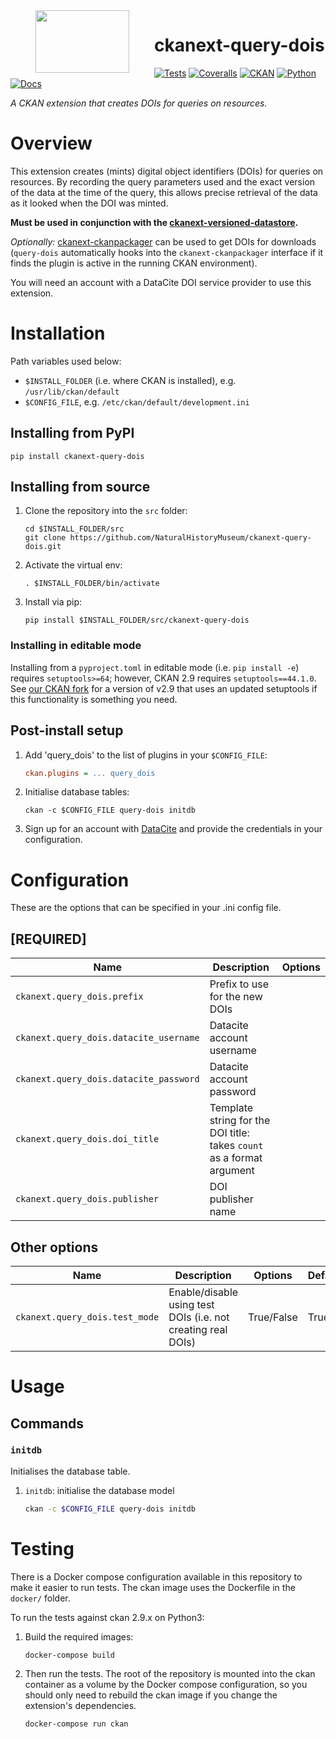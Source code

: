 <!--header-start-->
<img src=".github/nhm-logo.svg" align="left" width="150px" height="100px" hspace="40"/>

# ckanext-query-dois

[![Tests](https://img.shields.io/github/workflow/status/NaturalHistoryMuseum/ckanext-query-dois/Tests?style=flat-square)](https://github.com/NaturalHistoryMuseum/ckanext-query-dois/actions/workflows/main.yml)
[![Coveralls](https://img.shields.io/coveralls/github/NaturalHistoryMuseum/ckanext-query-dois/main?style=flat-square)](https://coveralls.io/github/NaturalHistoryMuseum/ckanext-query-dois)
[![CKAN](https://img.shields.io/badge/ckan-2.9.7-orange.svg?style=flat-square)](https://github.com/ckan/ckan)
[![Python](https://img.shields.io/badge/python-3.6%20%7C%203.7%20%7C%203.8-blue.svg?style=flat-square)](https://www.python.org/)
[![Docs](https://img.shields.io/readthedocs/ckanext-query-dois?style=flat-square)](https://ckanext-query-dois.readthedocs.io)

_A CKAN extension that creates DOIs for queries on resources._

<!--header-end-->

# Overview

<!--overview-start-->
This extension creates (mints) digital object identifiers (DOIs) for queries on resources. By recording the query parameters used and the exact version of the data at the time of the query, this allows precise retrieval of the data as it looked when the DOI was minted.

**Must be used in conjunction with the [ckanext-versioned-datastore](https://github.com/NaturalHistoryMuseum/ckanext-versioned-datastore).**

_Optionally:_ [ckanext-ckanpackager](https://github.com/NaturalHistoryMuseum/ckanext-ckanpackager) can be used to get DOIs for downloads (`query-dois` automatically hooks into the `ckanext-ckanpackager` interface if it finds the plugin is active in the running CKAN environment).

You will need an account with a DataCite DOI service provider to use this extension.

<!--overview-end-->

# Installation

<!--installation-start-->
Path variables used below:
- `$INSTALL_FOLDER` (i.e. where CKAN is installed), e.g. `/usr/lib/ckan/default`
- `$CONFIG_FILE`, e.g. `/etc/ckan/default/development.ini`

## Installing from PyPI

```shell
pip install ckanext-query-dois
```

## Installing from source

1. Clone the repository into the `src` folder:
   ```shell
   cd $INSTALL_FOLDER/src
   git clone https://github.com/NaturalHistoryMuseum/ckanext-query-dois.git
   ```

2. Activate the virtual env:
   ```shell
   . $INSTALL_FOLDER/bin/activate
   ```

3. Install via pip:
   ```shell
   pip install $INSTALL_FOLDER/src/ckanext-query-dois
   ```

### Installing in editable mode

Installing from a `pyproject.toml` in editable mode (i.e. `pip install -e`) requires `setuptools>=64`; however, CKAN 2.9 requires `setuptools==44.1.0`. See [our CKAN fork](https://github.com/NaturalHistoryMuseum/ckan) for a version of v2.9 that uses an updated setuptools if this functionality is something you need.

## Post-install setup

1. Add 'query_dois' to the list of plugins in your `$CONFIG_FILE`:
   ```ini
   ckan.plugins = ... query_dois
   ```

2. Initialise database tables:
   ```shell
   ckan -c $CONFIG_FILE query-dois initdb
   ```

3. Sign up for an account with [DataCite](https://datacite.org) and provide the credentials in your configuration.

<!--installation-end-->

# Configuration

<!--configuration-start-->
These are the options that can be specified in your .ini config file.

## **[REQUIRED]**

| Name                                   | Description                                                           | Options |
|----------------------------------------|-----------------------------------------------------------------------|---------|
| `ckanext.query_dois.prefix`            | Prefix to use for the new DOIs                                        |         |
| `ckanext.query_dois.datacite_username` | Datacite account username                                             |         |
| `ckanext.query_dois.datacite_password` | Datacite account password                                             |         |
| `ckanext.query_dois.doi_title`         | Template string for the DOI title: takes `count` as a format argument |         |
| `ckanext.query_dois.publisher`         | DOI publisher name                                                    |         |

## Other options

| Name                           | Description                                                  | Options    | Default |
|--------------------------------|--------------------------------------------------------------|------------|---------|
| `ckanext.query_dois.test_mode` | Enable/disable using test DOIs (i.e. not creating real DOIs) | True/False | True    |

<!--configuration-end-->

# Usage

<!--usage-start-->
## Commands

### `initdb`
Initialises the database table.

1. `initdb`: initialise the database model
    ```bash
    ckan -c $CONFIG_FILE query-dois initdb
    ```

<!--usage-end-->

# Testing

<!--testing-start-->
There is a Docker compose configuration available in this repository to make it easier to run tests. The ckan image uses the Dockerfile in the `docker/` folder.

To run the tests against ckan 2.9.x on Python3:

1. Build the required images:
   ```shell
   docker-compose build
   ```

2. Then run the tests.
   The root of the repository is mounted into the ckan container as a volume by the Docker compose
   configuration, so you should only need to rebuild the ckan image if you change the extension's
   dependencies.
   ```shell
   docker-compose run ckan
   ```

<!--testing-end-->
